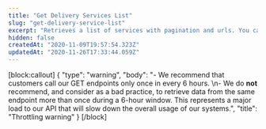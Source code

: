```yaml
---
title: "Get Delivery Services List"
slug: "get-delivery-service-list"
excerpt: "Retrieves a list of services with pagination and urls. You can consult the list using the following filters: the service's registration date, status, page size, and desired number of pages. Check the parameters documented below to see each filter's description."
hidden: false
createdAt: "2020-11-09T19:57:54.323Z"
updatedAt: "2020-11-26T17:33:44.059Z"
---
```

[block:callout]
{
  "type": "warning",
  "body": "- We recommend that customers call our GET endpoints only once in every 6 hours. \n- We do **not** recommend, and consider as a bad practice, to retrieve data from the same endpoint more than once during a 6-hour window. This represents a major load to our API that will slow down the overall usage of our systems.",
  "title": "Throttling warning"
}
[/block]